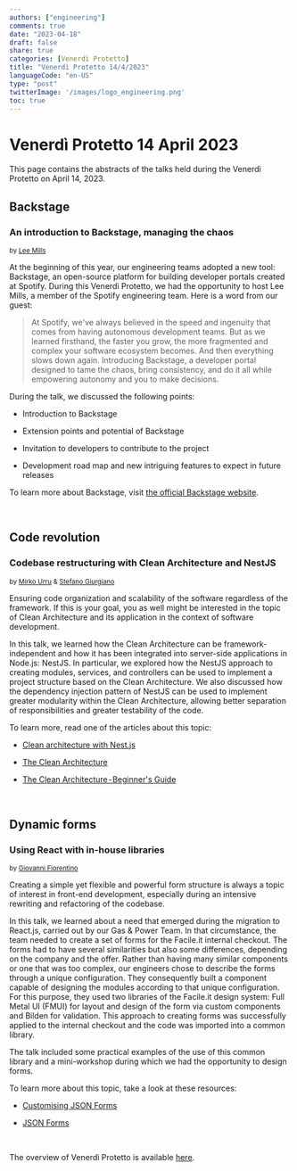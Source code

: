 ```yaml
---
authors: ["engineering"]
comments: true
date: "2023-04-18"
draft: false
share: true
categories: [Venerdì Protetto]
title: "Venerdì Protetto 14/4/2023"
languageCode: "en-US"
type: "post"
twitterImage: '/images/logo_engineering.png'
toc: true
---
```


# Venerdì Protetto 14 April 2023

This page contains the abstracts of the talks held during the Venerdì Protetto on April 14, 2023. 

## Backstage 

### An introduction to Backstage, managing the chaos

<sup>by [Lee Mills](https://www.linkedin.com/in/codetoy/)</sup>

At the beginning of this year, our engineering teams adopted a new tool: Backstage, an open-source platform for building developer portals created at Spotify. During this Venerdì Protetto, we had the opportunity to host Lee Mills, a member of the Spotify engineering team. Here is a word from our guest:  

> At Spotify, we've always believed in the speed and ingenuity that comes from having autonomous development teams. But as we learned firsthand, the faster you grow, the more fragmented and complex your software ecosystem becomes. And then everything slows down again. Introducing Backstage, a developer portal designed to tame the chaos, bring consistency, and do it all while empowering autonomy and you to make decisions.
>

During the talk, we discussed the following points:

-   Introduction to Backstage

-   Extension points and potential of Backstage

-   Invitation to developers to contribute to the project

-   Development road map and new intriguing features to expect in future releases

To learn more about Backstage, visit [the official Backstage website](https://backstage.io/docs/overview/what-is-backstage/ "https://backstage.io/docs/overview/what-is-backstage/").

<br>

## Code revolution

### Codebase restructuring with Clean Architecture and NestJS

<sup>by [Mirko Urru](https://www.linkedin.com/in/mirkourru/) & [Stefano Giurgiano](https://www.linkedin.com/in/stefano-giurgiano-023545150/)</sup>

Ensuring code organization and scalability of the software regardless of the framework. If this is your goal, you as well might be interested in the topic of Clean Architecture and its application in the context of software development.

In this talk, we learned how the Clean Architecture can be framework-independent and how it has been integrated into server-side applications in Node.js: NestJS. In particular, we explored how the NestJS approach to creating modules, services, and controllers can be used to implement a project structure based on the Clean Architecture. We also discussed how the dependency injection pattern of NestJS can be used to implement greater modularity within the Clean Architecture, allowing better separation of responsibilities and greater testability of the code.

To learn more, read one of the articles about this topic:

-   [Clean architecture with Nest.js](https://medium.com/@jonathan.pretre91/clean-architecture-with-nestjs-e089cef65045 "https://medium.com/@jonathan.pretre91/clean-architecture-with-nestjs-e089cef65045")

-   [The Clean Architecture](https://blog.cleancoder.com/uncle-bob/2012/08/13/the-clean-architecture.html "https://blog.cleancoder.com/uncle-bob/2012/08/13/the-clean-architecture.html")

-   [The Clean Architecture - Beginner's Guide](https://betterprogramming.pub/the-clean-architecture-beginners-guide-e4b7058c1165 "https://betterprogramming.pub/the-clean-architecture-beginners-guide-e4b7058c1165")  

<br>

## Dynamic forms

### Using React with in-house libraries

<sup>by [Giovanni Fiorentino](https://www.linkedin.com/in/giovanni-fiorentino-25004b74/)</sup>

Creating a simple yet flexible and powerful form structure is always a topic of interest in front-end development, especially during an intensive rewriting and refactoring of the codebase.

In this talk, we learned about a need that emerged during the migration to React.js, carried out by our Gas & Power Team. In that circumstance, the team needed to create a set of forms for the Facile.it internal checkout. The forms had to have several similarities but also some differences, depending on the company and the offer. Rather than having many similar components or one that was too complex, our engineers chose to describe the forms through a unique configuration. They consequently built a component capable of designing the modules according to that unique configuration. For this purpose, they used two libraries of the Facile.it design system: Full Metal UI (FMUI) for layout and design of the form via custom components and Bilden for validation. This approach to creating forms was successfully applied to the internal checkout and the code was imported into a common library.

The talk included some practical examples of the use of this common library and a mini-workshop during which we had the opportunity to design forms.

To learn more about this topic, take a look at these resources:

- [Customising JSON Forms](https://kukshalkanishka.medium.com/customising-json-forms-7fc75f627fff)

- [JSON Forms](https://jsonforms.io/)

<br>

The overview of Venerdì Protetto is available [here](https://engineering.facile.it/categories/venerdi-protetto/).
